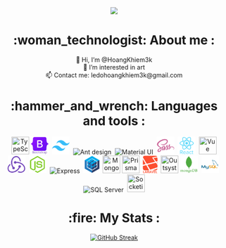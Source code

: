 
<div id="header" align="center">

  
  <img src="https://media.giphy.com/media/sk6yL9EGVeAcE/giphy.gif" width="600"/>

</div>

<div id="header" align="center">
  <div id="badges">
    <h1>
      :woman_technologist: About me :
    </h1>
  </div>

<div>👋 Hi, I’m @HoangKhiem3k</div>
<div>👀 I’m interested in art</div>
<div>📫 Contact me: ledohoangkhiem3k@gmail.com</div>
 
 </div>

<div id="header" align="center">
  <div id="badges">
    <h1>
      :hammer_and_wrench: Languages and tools :
    </h1>
  </div>




<div>
  <img src="https://cdn-icons-png.flaticon.com/512/919/919832.png" title="TypeScript" **alt="TypeScript" width="40" height="40"/>
    <img src="https://github.com/devicons/devicon/blob/master/icons/bootstrap/bootstrap-original-wordmark.svg"  title="Bootstrap" alt="Bootstrap" width="40" height="40"/>&nbsp;
    <img src="https://github.com/devicons/devicon/blob/master/icons/tailwindcss/tailwindcss-plain.svg" title="Tailwindcss" alt="Tailwindcss" width="40" height="40"/>&nbsp;
    <img src="https://static-00.iconduck.com/assets.00/ant-design-icon-512x512-ncocfg8e.png" title="Ant design" alt="Ant design" width="40" height="40"/>&nbsp;
  <img src="https://mui.com/static/logo.png" title="Material UI" alt="Material UI" width="40" height="40"/>&nbsp;
    <img src="https://github.com/devicons/devicon/blob/master/icons/sass/sass-original.svg" title="Sass" alt="Sass" width="40" height="40"/>&nbsp;
    <img src="https://github.com/devicons/devicon/blob/master/icons/react/react-original-wordmark.svg" title="React" alt="React" width="40" height="40"/>&nbsp;
  <img src="https://w7.pngwing.com/pngs/854/555/png-transparent-vue-js-hd-logo-thumbnail.png" title="Vue" **alt="Vue" width="40" height="40"/> 
    <img src="https://github.com/devicons/devicon/blob/master/icons/redux/redux-original.svg" title="Redux" alt="Redux" width="40" height="40"/>&nbsp;
    <img src="https://github.com/devicons/devicon/blob/master/icons/nodejs/nodejs-original.svg" title="Nodejs" alt="Nodejs" width="40" height="40"/>&nbsp;
    <img src="https://adware-technologies.s3.amazonaws.com/uploads/technology/thumbnail/20/express-js.png" title="Express" alt="Express" width="40" height="40"/>&nbsp;
    <img src="https://github.com/devicons/devicon/blob/master/icons/sequelize/sequelize-original.svg" title="Sequelize" **alt="Sequelize" width="40" height="40"/>  
    <img src="https://ih1.redbubble.net/image.438912065.6243/flat,1000x1000,075,f.u3.jpg" title="Mongoose" **alt="Mongoose" width="40" height="40"/>  
    <img src="https://d2eip9sf3oo6c2.cloudfront.net/tags/images/000/001/287/square_480/prismaHD.png" title="Prisma" **alt="Prisma" width="40" height="40"/>
  <img src="https://github.com/devicons/devicon/blob/master/icons/laravel/laravel-plain-wordmark.svg" title="Laravel" **alt="Laravel" width="40" height="40"/>
  <img src="https://is5-ssl.mzstatic.com/image/thumb/Purple123/v4/52/2e/4f/522e4fa7-69be-6df6-3167-90093a0c3b7c/source/512x512bb.jpg" title="Outsystems" **alt="Outsystems" width="40" height="40"/>
    <img src="https://github.com/devicons/devicon/blob/master/icons/mongodb/mongodb-plain-wordmark.svg" title="Mongodb" alt="Mongodb" width="40" height="40"/>&nbsp;
    <img src="https://github.com/devicons/devicon/blob/master/icons/mysql/mysql-original-wordmark.svg" title="MySQL"  alt="MySQL" width="40" height="40"/>&nbsp;
    <img src="https://encrypted-tbn0.gstatic.com/images?q=tbn:ANd9GcTAjEhGK-wAahsbCm-_Hxy-rT1HsOEPsswvpP5y-cEC8OT84Iwa-IW9-56VVdJZCsYigHE&usqp=CAU" title="SQL Server"  alt="SQL Server" width="40" height="40"/>&nbsp;
    <img src="https://upload.wikimedia.org/wikipedia/commons/9/96/Socket-io.svg" title="Socketio" **alt="Socketio" width="40" height="40"/>
    
</div>

<div id="badges">
    <h1>
      :fire: My Stats :
    </h1>

[![GitHub Streak](http://github-readme-streak-stats.herokuapp.com?user=HoangKhiem3k&theme=green_nur&date_format=j%20M%5B%20Y%5D)](https://git.io/streak-stats)


</div>



